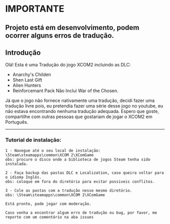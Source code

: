 # IMPORTANTE
## Projeto está em desenvolvimento, podem ocorrer alguns erros de tradução.
## Introdução

Olá! Esta é uma Tradução do jogo XCOM2 incluindo as DLC:
- Anarchy's Childen
- Shen Last Gift
- Alien Hunters
- Reinforcemant Pack
Não Inclui War of the Chosen.

Já que o jogo não fornece nativamente uma tradução, decidi fazer uma tradução livre pois, eu pretendia fazer uma série desse jogo no youtube, eu não estava encontrando nenhuma tradução adequada.
Espero que goste, compartilhe com outras pessoas que gostariam de jogar o XCOM2 em Português.

----------------------------------------------------------------------------------------------------------------------------------------

### Tutorial de instalação:

	1 - Navegue até o seu local de instalação: \Steam\steamapps\common\XCOM 2\XComGame
	obs: procure o disco onde a biblioteca de jogos Steam tenha sido instalada.

	2 - Faça backup das pastas DLC e Localization, caso queira voltar para o idioma Inglês.
	obs: coloque em fora do diretório para evitar possiveis conflitos.

	3 - Cole as pastas com a tradução nesse mesmo diretório.
	obs: \Steam\steamapps\common\XCOM 2\XComGame

	Está pronto, pode jogar com moderação.

	Caso venha a encontrar algum erro de tradução ou bug, por favor, me reporte com um comentário na aba issues
